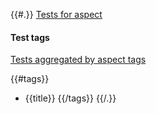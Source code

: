 {{#.}}
[Tests for aspect](/entities/docs/blank?dh-doc-id=aspects-tests-datalake&aspect_id={{aspect_id}})

#### Test tags
[Tests aggregated by aspect tags](/entities/docs/blank?dh-doc-id=aspects-tagged-datalake&aspect_id={{aspect_id}})

{{#tags}}
* {{title}}
{{/tags}}
{{/.}}
